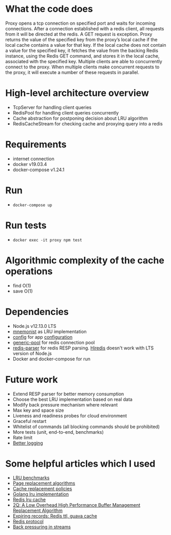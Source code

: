 # What the code does
Proxy opens a tcp connection on specified port and waits for incoming connections. 
After a connection established with a redis client, all requests from it will be directed at the redis.
A GET request is exception. Proxy returns the value of the specified key from the proxy’s local cache if the local
cache contains a value for that key. If the local cache does not contain a value for the specified key, it fetches
the value from the backing Redis instance, using the Redis GET command, and stores it in the local cache, 
associated with the specified key. Multiple clients are able to concurrently connect to the proxy.
When multiple clients make concurrent requests to the proxy, it will execute a number of these requests in parallel.

# High-level architecture overview
* TcpServer for handling client queries
* RedisPool for handling client queries concurrently
* Cache abstraction for postponing decision about LRU algorithm
* RedisCacheStream for checking cache and proxying query into a redis

# Requirements
* internet connection
* docker v19.03.4 
* docker-compose v1.24.1

# Run
* `docker-compose up`

# Run tests
* `docker exec -it proxy npm test`

# Algorithmic complexity of the cache operations
* find O(1)
* save O(1)

# Dependencies
* Node.js v12.13.0 LTS
* [mnemonist](https://github.com/yomguithereal/mnemonist) as LRU implementation
* [config](https://github.com/lorenwest/node-config) for app [configuration](https://12factor.net/config)
* [generic-pool](https://www.npmjs.com/package/generic-pool) for redis connection pool
* [redis-parser](https://github.com/NodeRedis/node-redis-parser) for redis RESP parsing. [Hiredis](https://github.com/redis/hiredis-node/) doesn't work with LTS version of Node.js
* Docker and docker-compose for run

# Future work
* Extend RESP parser for better memory consumption
* Choose the best LRU implementation based on real data
* Modify back pressure mechanism where relevant
* Max key and space size 
* Liveness and readiness probes for cloud environment
* Graceful restart
* Whitelist of commands (all blocking commands should be prohibited)
* More tests (unit, end-to-end, benchmarks)
* Rate limit
* [Better logging](https://12factor.net/logs)

# Some helpful articles which I used
* [LRU benchmarks](https://github.com/dominictarr/bench-lru)
* [Page replacement algorithms](https://en.wikipedia.org/wiki/Page_replacement_algorithm)
* [Cache replacement policies](https://en.wikipedia.org/wiki/Cache_replacement_policies)
* [Golang lru implementation](https://github.com/hashicorp/golang-lru)
* [Redis lru cache](https://redis.io/topics/lru-cache)
* [2Q: A Low Overhead High Performance Buffer Management Replacement Algorithm ](http://www.vldb.org/conf/1994/P439.PDF)
* [Expiring records: Redis ttl, guava cache](https://yesteapea.com/2016/06/02/Expiring-Records.html)
* [Redis protocol](https://redis.io/topics/protocol)
* [Back pressuring in streams](https://nodejs.org/es/docs/guides/backpressuring-in-streams/)
